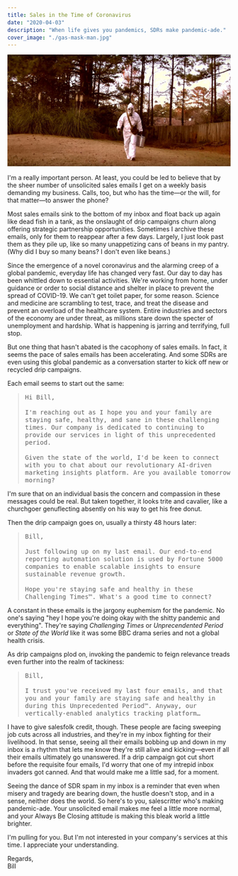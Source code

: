 ```yaml
---
title: Sales in the Time of Coronavirus
date: "2020-04-03"
description: "When life gives you pandemics, SDRs make pandemic-ade."
cover_image: "./gas-mask-man.jpg"
---
```


![](./gas-mask-man.jpg)

I'm a really important person. At least, you could be led to believe that by the sheer number of unsolicited sales emails I get on a weekly basis demanding my business. Calls, too, but who has the time—or the will, for that matter—to answer the phone?

Most sales emails sink to the bottom of my inbox and float back up again like dead fish in a tank, as the onslaught of drip campaigns churn along offering strategic partnership opportunities. Sometimes I archive these emails, only for them to reappear after a few days. Largely, I just look past them as they pile up, like so many unappetizing cans of beans in my pantry. (Why did I buy so many beans? I don't even like beans.)

Since the emergence of a novel coronavirus and the alarming creep of a global pandemic, everyday life has changed very fast. Our day to day has been whittled down to essential activities. We're working from home, under guidance or order to social distance and shelter in place to prevent the spread of COVID-19. We can't get toilet paper, for some reason. Science and medicine are scrambling to test, trace, and treat the disease and prevent an overload of the healthcare system. Entire industries and sectors of the economy are under threat, as millions stare down the specter of unemployment and hardship. What is happening is jarring and terrifying, full stop.

But one thing that hasn't abated is the cacophony of sales emails. In fact, it seems the pace of sales emails has been accelerating. And some SDRs are even using this global pandemic as a conversation starter to kick off new or recycled drip campaigns.

Each email seems to start out the same:

<blockquote><kbd>Hi Bill,<br /><br />
I'm reaching out as I hope you and your family are staying safe, healthy, and sane in these challenging times. Our company is dedicated to continuing to provide our services in light of this unprecedented period.
<br /><br />
Given the state of the world, I'd be keen to connect with you to chat about our revolutionary AI-driven marketing insights platform. Are you available tomorrow morning?</kbd></blockquote>

I'm sure that on an individual basis the concern and compassion in these messages could be real. But taken together, it looks trite and cavalier, like a churchgoer genuflecting absently on his way to get his free donut.

Then the drip campaign goes on, usually a thirsty 48 hours later:

<blockquote><kbd>Bill,
<br /><br />
Just following up on my last email. Our end-to-end reporting automation solution is used by Fortune 5000 companies to enable scalable insights to ensure sustainable revenue growth.
<br /><br />
Hope you're staying safe and healthy in these Challenging Times™️. What's a good time to connect?</kbd></blockquote>

A constant in these emails is the jargony euphemism for the pandemic. No one's saying "hey I hope you're doing okay with the shitty pandemic and everything". They're saying _Challenging Times_ or _Unprecendented Period_ or _State of the World_ like it was some BBC drama series and not a global health crisis.

As drip campaigns plod on, invoking the pandemic to feign relevance treads even further into the realm of tackiness:

<blockquote><kbd>Bill,
<br /><br />
I trust you've received my last four emails, and that you and your family are staying safe and healthy in during this Unprecedented Period™️. Anyway, our vertically-enabled analytics tracking platform&hellip;</kbd></blockquote>

I have to give salesfolk credit, though. These people are facing sweeping job cuts across all industries, and they're in my inbox fighting for their livelihood. In that sense, seeing all their emails bobbing up and down in my inbox is a rhythm that lets me know they're still alive and kicking—even if all their emails ultimately go unanswered. If a drip campaign got cut short before the requisite four emails, I'd worry that one of my intrepid inbox invaders got canned. And that would make me a little sad, for a moment.

Seeing the dance of SDR spam in my inbox is a reminder that even when misery and tragedy are bearing down, the hustle doesn't stop, and in a sense, neither does the world. So here's to you, salescritter who's making pandemic-ade. Your unsolicited email makes me feel a little more normal, and your Always Be Closing attitude is making this bleak world a little brighter.

I'm pulling for you. But I'm not interested in your company's services at this time. I appreciate your understanding.

Regards,<br />Bill
